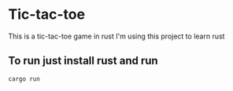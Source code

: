 # Tic-tac-toe

This is a tic-tac-toe game in rust I'm using this project to learn rust

## To run just install rust and run

``` bash
cargo run
```
